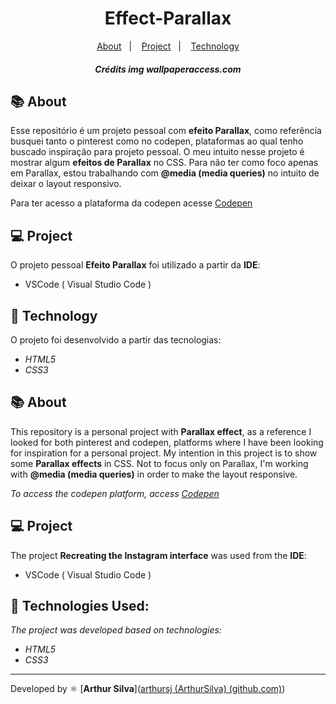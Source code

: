 <h1 align="center"> 
    Effect-Parallax
</h1>
<p align="center">
  <a href="#-About">About</a>&nbsp;&nbsp;&nbsp;|&nbsp;&nbsp;&nbsp;
  <a href="#-Project">Project</a>&nbsp;&nbsp;&nbsp;|&nbsp;&nbsp;&nbsp;
  <a href="#-Technology">Technology</a>
</p>




<h5 style="text-align: center"> Crédits img wallpaperaccess.com </h5>


## 📚 About

Esse repositório é um projeto pessoal com **efeito Parallax**,  como referência  busquei tanto o pinterest como no codepen, plataformas ao qual tenho buscado inspiração para projeto pessoal. O meu intuito nesse projeto é mostrar algum **efeitos de Parallax**  no CSS. Para não ter como foco apenas em Parallax, estou trabalhando com **@media (media queries)** no intuito de deixar o layout responsivo.

Para ter acesso a plataforma da codepen acesse [Codepen](https://codepen.io/)



## 💻 Project

O projeto pessoal **Efeito Parallax** foi utilizado a partir da **IDE**:

- VSCode ( Visual Studio Code )



## 🚀 Technology

O projeto foi desenvolvido a partir das tecnologias:

- *HTML5*
- *CSS3*



## 📚 About

This repository is a personal project with **Parallax effect**, as a reference I looked for both pinterest and codepen, platforms where I have been looking for inspiration for a personal project. My intention in this project is to show some **Parallax effects** in CSS. Not to focus only on Parallax, I'm working with **@media (media queries)** in order to make the layout responsive.

*To access the codepen platform, access [Codepen](https://codepen.io/)*



## 💻 Project

The project **Recreating the Instagram interface** was used from the **IDE**:

- VSCode ( Visual Studio Code )



## 🚀 Technologies Used:

*The project was developed based on technologies:*

- *HTML5*
- *CSS3*

--------------

Developed by :atom_symbol: [**Arthur Silva**]([arthursj (ArthurSilva) (github.com)](https://github.com/arthursj))
